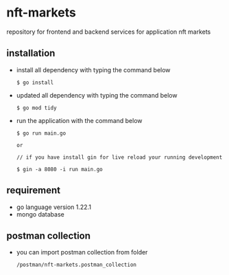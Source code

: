 # nft-markets
repository for frontend and backend services for application nft markets

## installation 
- install all dependency with typing the command below
  ```
  $ go install 
  ```
- updated all dependency with typing the command below
  ```
  $ go mod tidy
  ```
- run the application with the command below
  ```
  $ go run main.go 
  
  or

  // if you have install gin for live reload your running development
  
  $ gin -a 8080 -i run main.go 
  ```

## requirement
- go language version 1.22.1
- mongo database

## postman collection
- you can import postman collection from folder
  ```
  /postman/nft-markets.postman_collection
  ```
  